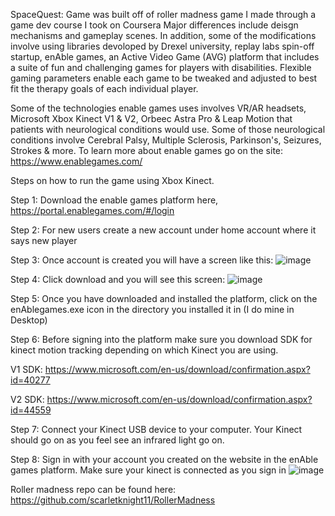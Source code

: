 SpaceQuest: Game was built off of roller madness game I made through a game dev course I took on Coursera
Major differences include deisgn mechanisms and gameplay scenes.
In addition, some of the modifications involve using libraries devoloped by Drexel university, replay labs spin-off startup, enAble games, 
an Active Video Game (AVG) platform that includes a suite of fun and challenging games for players with disabilities. Flexible gaming parameters enable each game to be tweaked and adjusted to best fit the therapy goals of each individual player.

Some of the technologies enable games uses involves VR/AR headsets, Microsoft Xbox Kinect V1 & V2, Orbeec Astra Pro & Leap Motion that patients with neurological conditions would use.
Some of those neurological conditions involve Cerebral Palsy, Multiple Sclerosis, Parkinson's, Seizures, Strokes & more. 
To learn more about enable games go on the site: https://www.enablegames.com/


Steps on how to run the game using Xbox Kinect.

Step 1: Download the enable games platform here, https://portal.enablegames.com/#/login

Step 2: For new users create a new account under home account where it says new player

Step 3: Once account is created you will have a screen like this: ![image](https://user-images.githubusercontent.com/3290334/125222757-a40aa700-e298-11eb-9d5f-6aeeafe3a8c6.png)

Step 4: Click download and you will see this screen: ![image](https://user-images.githubusercontent.com/3290334/125222893-d7e5cc80-e298-11eb-8a0c-a45ba27368cb.png)

Step 5: Once you have downloaded and installed the platform, click on the enAblegames.exe icon in the directory you installed it in (I do mine in Desktop)

Step 6: Before signing into the platform make sure you download SDK for kinect motion tracking depending on which Kinect you are using.

V1 SDK: https://www.microsoft.com/en-us/download/confirmation.aspx?id=40277

V2 SDK: https://www.microsoft.com/en-us/download/confirmation.aspx?id=44559

Step 7: Connect your Kinect USB device to your computer. Your Kinect should go on as you feel see an infrared light go on. 

Step 8: Sign in with your account you created on the website in the enAble games platform. Make sure your kinect is connected as you sign in
![image](https://user-images.githubusercontent.com/3290334/125223069-21ceb280-e299-11eb-9b40-b3af922896ef.png)




Roller madness repo can be found here: https://github.com/scarletknight11/RollerMadness
